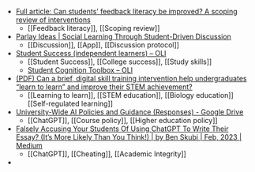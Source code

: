 - [Full article: Can students’ feedback literacy be improved? A scoping review of interventions](https://www.tandfonline.com/doi/full/10.1080/02602938.2023.2177613)
	- [[Feedback literacy]], [[Scoping review]]
- [Parlay Ideas | Social Learning Through Student-Driven Discussion](https://parlayideas.com/)
	- [[Discussion]], [[App]], [[Discussion protocol]]
- [Student Success (independent learners) – OLI](https://oli.cmu.edu/product-category/student-success-indep/)
	- [[Student Success]], [[College success]], [[Study skills]]
	- [Student Cognition Toolbox – OLI](https://oli.cmu.edu/courses/student-cognition-toolbox/)
- [(PDF) Can a brief, digital skill training intervention help undergraduates “learn to learn” and improve their STEM achievement?](https://www.researchgate.net/publication/335942589_Can_a_brief_digital_skill_training_intervention_help_undergraduates_learn_to_learn_and_improve_their_STEM_achievement)
	- [[Learning to learn]], [[STEM education]], [[Biology education]] [[Self-regulated learning]]
- [University-Wide AI Policies and Guidance (Responses) - Google Drive](https://docs.google.com/spreadsheets/u/0/d/1BaBrJbItfiML64fvtRDrUS2rL9cju0yTkG4E8xNul5A/htmlview)
	- [[ChatGPT]], [[Course policy]], [[Higher education policy]]
- [Falsely Accusing Your Students Of Using ChatGPT To Write Their Essay? (It’s More Likely Than You Think!) | by Ben Skubi | Feb, 2023 | Medium](https://medium.com/@bskubi/falsely-accusing-your-students-of-using-chatgpt-to-write-their-essay-4131c4e948d)
	- [[ChatGPT]], [[Cheating]], [[Academic Integrity]]
-
